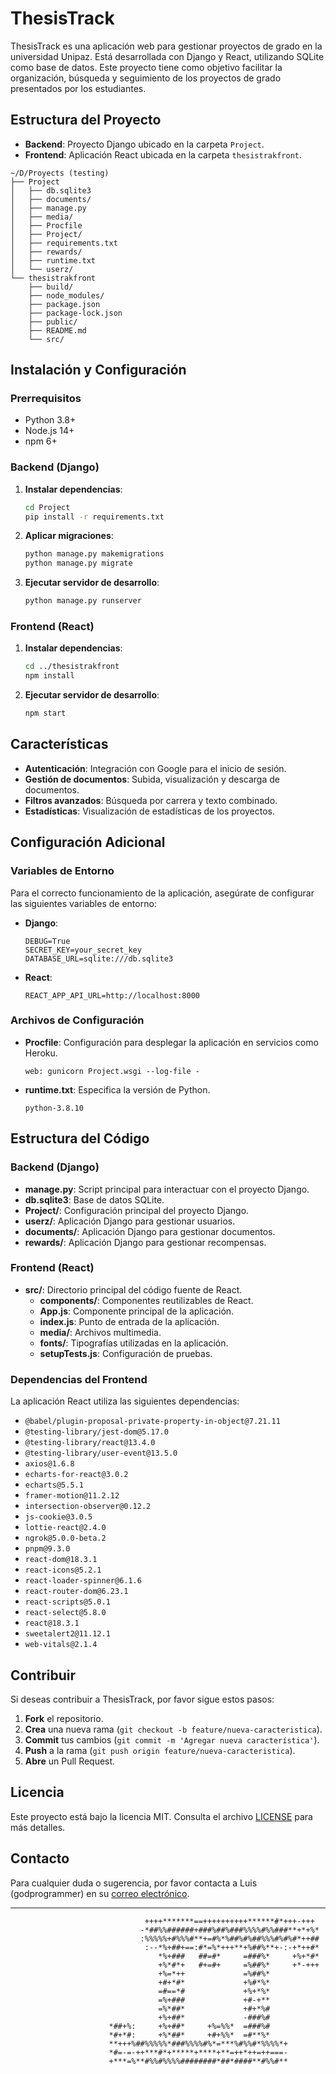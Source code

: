 # ThesisTrack

ThesisTrack es una aplicación web para gestionar proyectos de grado en la universidad Unipaz. Está desarrollada con Django y React, utilizando SQLite como base de datos. Este proyecto tiene como objetivo facilitar la organización, búsqueda y seguimiento de los proyectos de grado presentados por los estudiantes.

## Estructura del Proyecto

- **Backend**: Proyecto Django ubicado en la carpeta `Project`.
- **Frontend**: Aplicación React ubicada en la carpeta `thesistrakfront`.

```plaintext
~/D/Proyects (testing)
├── Project
│   ├── db.sqlite3
│   ├── documents/
│   ├── manage.py
│   ├── media/
│   ├── Procfile
│   ├── Project/
│   ├── requirements.txt
│   ├── rewards/
│   ├── runtime.txt
│   └── userz/
└── thesistrakfront
    ├── build/
    ├── node_modules/
    ├── package.json
    ├── package-lock.json
    ├── public/
    ├── README.md
    └── src/
```

## Instalación y Configuración

### Prerrequisitos

- Python 3.8+
- Node.js 14+
- npm 6+

### Backend (Django)

1. **Instalar dependencias**:

    ```bash
    cd Project
    pip install -r requirements.txt
    ```

2. **Aplicar migraciones**:

    ```bash
    python manage.py makemigrations
    python manage.py migrate
    ```

3. **Ejecutar servidor de desarrollo**:

    ```bash
    python manage.py runserver
    ```

### Frontend (React)

1. **Instalar dependencias**:

    ```bash
    cd ../thesistrakfront
    npm install
    ```

2. **Ejecutar servidor de desarrollo**:

    ```bash
    npm start
    ```

## Características

- **Autenticación**: Integración con Google para el inicio de sesión.
- **Gestión de documentos**: Subida, visualización y descarga de documentos.
- **Filtros avanzados**: Búsqueda por carrera y texto combinado.
- **Estadísticas**: Visualización de estadísticas de los proyectos.

## Configuración Adicional

### Variables de Entorno

Para el correcto funcionamiento de la aplicación, asegúrate de configurar las siguientes variables de entorno:

- **Django**:

    ```plaintext
    DEBUG=True
    SECRET_KEY=your_secret_key
    DATABASE_URL=sqlite:///db.sqlite3
    ```

- **React**:

    ```plaintext
    REACT_APP_API_URL=http://localhost:8000
    ```

### Archivos de Configuración

- **Procfile**: Configuración para desplegar la aplicación en servicios como Heroku.

    ```plaintext
    web: gunicorn Project.wsgi --log-file -
    ```

- **runtime.txt**: Especifica la versión de Python.

    ```plaintext
    python-3.8.10
    ```

## Estructura del Código

### Backend (Django)

- **manage.py**: Script principal para interactuar con el proyecto Django.
- **db.sqlite3**: Base de datos SQLite.
- **Project/**: Configuración principal del proyecto Django.
- **userz/**: Aplicación Django para gestionar usuarios.
- **documents/**: Aplicación Django para gestionar documentos.
- **rewards/**: Aplicación Django para gestionar recompensas.

### Frontend (React)

- **src/**: Directorio principal del código fuente de React.
    - **components/**: Componentes reutilizables de React.
    - **App.js**: Componente principal de la aplicación.
    - **index.js**: Punto de entrada de la aplicación.
    - **media/**: Archivos multimedia.
    - **fonts/**: Tipografías utilizadas en la aplicación.
    - **setupTests.js**: Configuración de pruebas.

### Dependencias del Frontend

La aplicación React utiliza las siguientes dependencias:

- `@babel/plugin-proposal-private-property-in-object@7.21.11`
- `@testing-library/jest-dom@5.17.0`
- `@testing-library/react@13.4.0`
- `@testing-library/user-event@13.5.0`
- `axios@1.6.8`
- `echarts-for-react@3.0.2`
- `echarts@5.5.1`
- `framer-motion@11.2.12`
- `intersection-observer@0.12.2`
- `js-cookie@3.0.5`
- `lottie-react@2.4.0`
- `ngrok@5.0.0-beta.2`
- `pnpm@9.3.0`
- `react-dom@18.3.1`
- `react-icons@5.2.1`
- `react-loader-spinner@6.1.6`
- `react-router-dom@6.23.1`
- `react-scripts@5.0.1`
- `react-select@5.8.0`
- `react@18.3.1`
- `sweetalert2@11.12.1`
- `web-vitals@2.1.4`

## Contribuir

Si deseas contribuir a ThesisTrack, por favor sigue estos pasos:

1. **Fork** el repositorio.
2. **Crea** una nueva rama (`git checkout -b feature/nueva-caracteristica`).
3. **Commit** tus cambios (`git commit -m 'Agregar nueva característica'`).
4. **Push** a la rama (`git push origin feature/nueva-caracteristica`).
5. **Abre** un Pull Request.

## Licencia

Este proyecto está bajo la licencia MIT. Consulta el archivo [LICENSE](LICENSE) para más detalles.

## Contacto

Para cualquier duda o sugerencia, por favor contacta a Luis (godprogrammer) en su [correo electrónico](pipenet12@gmail.com).

  ---
                                  ++++*******==++++++++++******#*+++-+++                            
                                 -*##%%######+###%##%###%%%%#%%###**+*+%*                           
                                 :%%%%%+#%%%#**+=#%*%##%#%##%%%#%#%#*++##                           
                                  :--*%+##+==:#*=%*+++**+%##%**+-:-+*++#*                           
                                     *%+###   ##=#*     =###%*     +%+*#*                           
                                     +%*#*+   #+=#+     =%##%*     +*-+++                           
                                     +%=*++             =%##%*                                      
                                     +#+*#*             +%#*%*                                      
                                     =#==*#             +%+*%*                                      
                                     =%+###             +#-+**                                      
                                     =%*##*             +#+*%#                                      
                                     +%+##*             -###%#                                      
                          *##+%:     +%+##*     +%=%%*  =###%#                                      
                          *#+*#:     +%*##*     +#+%%*  =#**%*                                      
                          **+++%##%%%%%*###%%%%#%*=***%#%%#*%%%%*+                                  
                          *#=-=-++***#*+*****+****+**=++*++=++===-                                  
                          +***=%**#%%#%%%%########*##*####**#%%#**    
